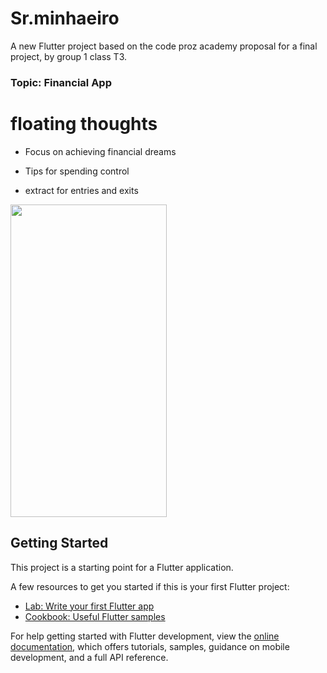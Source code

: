 # Sr.minhaeiro

 A new Flutter project based on the code proz academy proposal for a final project, by group 1 class T3.
 
 ### Topic: Financial App

# floating thoughts

- Focus on achieving financial dreams

- Tips for spending control 

- extract for entries and exits


<img src="https://user-images.githubusercontent.com/84046095/228074719-d5edd6eb-23b1-40bf-961b-56d78ad97839.jpg" width="250" height="500">


## Getting Started

This project is a starting point for a Flutter application.

A few resources to get you started if this is your first Flutter project:

- [Lab: Write your first Flutter app](https://docs.flutter.dev/get-started/codelab)
- [Cookbook: Useful Flutter samples](https://docs.flutter.dev/cookbook)

For help getting started with Flutter development, view the
[online documentation](https://docs.flutter.dev/), which offers tutorials,
samples, guidance on mobile development, and a full API reference.
